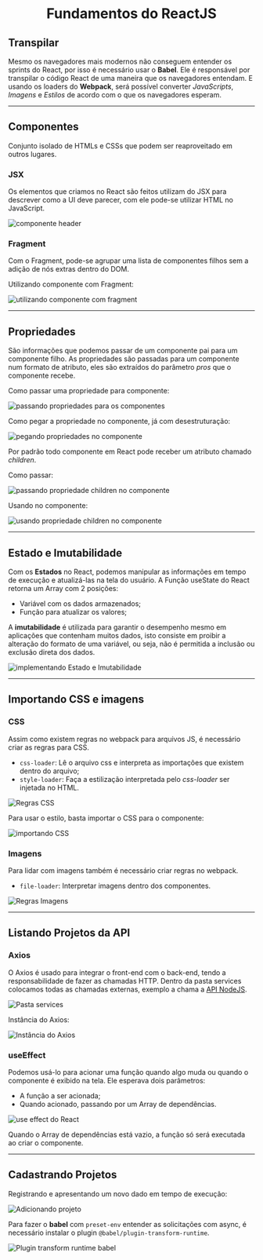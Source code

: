 <h1 align="center">Fundamentos do ReactJS</h1>

## Transpilar

Mesmo os navegadores mais modernos não conseguem entender os sprints do React, por isso é necessário usar o **Babel**.
Ele é responsável por transpilar o código React de uma maneira que os navegadores entendam. E usando os loaders do
**Webpack**, será possível converter _JavaScripts_, _Imagens_ e _Estilos_ de acordo com o que os navegadores esperam.

---

## Componentes

Conjunto isolado de HTMLs e CSSs que podem ser reaproveitado em outros lugares.

### JSX

Os elementos que criamos no React são feitos utilizam do JSX para descrever como a UI deve parecer, com ele pode-se
utilizar HTML no JavaScript.

![componente header](.github/componente-header.png)

### Fragment

Com o Fragment, pode-se agrupar uma lista de componentes filhos sem a adição de nós extras dentro do DOM.

Utilizando componente com Fragment:

![utilizando componente com fragment](.github/utilizando-componente-com-fragment.png)

---

## Propriedades

São informações que podemos passar de um componente pai para um componente filho. As propriedades são passadas para um
componente num formato de atributo, eles são extraídos do parâmetro _pros_ que o componente recebe.

Como passar uma propriedade para componente:

![passando propriedades para os componentes](.github/passando-props.png)

Como pegar a propriedade no componente, já com desestruturação:

![pegando propriedades no componente](.github/pegando-props.png)

Por padrão todo componente em React pode receber um atributo chamado _children_.

Como passar:

![passando propriedade children no componente](.github/passando-children.png)

Usando no componente:

![usando propriedade children no componente](.github/usando-children.png)

---

## Estado e Imutabilidade

Com os **Estados** no React, podemos manipular as informações em tempo de execução e atualizá-las na tela do usuário. A
Função useState do React retorna um Array com 2 posições:

- Variável com os dados armazenados;
- Função para atualizar os valores;

A **imutabilidade** é utilizada para garantir o desempenho mesmo em aplicações que contenham muitos dados, isto consiste
em proibir a alteração do formato de uma variável, ou seja, não é permitida a inclusão ou exclusão direta dos dados.

![implementando Estado e Imutabilidade](.github/estado-e-imutabilidade.png)

---

## Importando CSS e imagens

### CSS

Assim como existem regras no webpack para arquivos JS, é necessário criar as regras para CSS.

- `css-loader`: Lê o arquivo css e interpreta as importações que existem dentro do arquivo;
- `style-loader`: Faça a estilização interpretada pelo _css-loader_ ser injetada no HTML.

![Regras CSS](.github/regras-css-webpack.png)

Para usar o estilo, basta importar o CSS para o componente:

![importando CSS](.github/import-css.png)

### Imagens

Para lidar com imagens também é necessário criar regras no webpack.

- `file-loader`: Interpretar imagens dentro dos componentes.

![Regras Imagens](.github/regras-imagens-webpack.png)

---

## Listando Projetos da API

### Axios

O Axios é usado para integrar o front-end com o back-end, tendo a responsabilidade de fazer as chamadas HTTP. Dentro da
pasta services colocamos todas as chamadas externas, exemplo a chama
a [API NodeJS](https://github.com/matheus-mf/api-gestao-projetos-nodejs).

![Pasta services](.github/pasta-services.png)

Instância do Axios:

![Instância do Axios](.github/instancia-axios.png)

### useEffect

Podemos usá-lo para acionar uma função quando algo muda ou quando o componente é exibido na tela. Ele esperava dois
parâmetros:

- A função a ser acionada;
- Quando acionado, passando por um Array de dependências.

![use effect do React](.github/use-effect.png)

Quando o Array de dependências está vazio, a função só será executada ao criar o componente.

---

## Cadastrando Projetos

Registrando e apresentando um novo dado em tempo de execução:

![Adicionando projeto](.github/handle-add-project.png)

Para fazer o **babel** com `preset-env` entender as solicitações com async, é necessário instalar o
plugin `@babel/plugin-transform-runtime`.

![Plugin transform runtime babel](.github/babel-plugin-transform-runtime.png)

